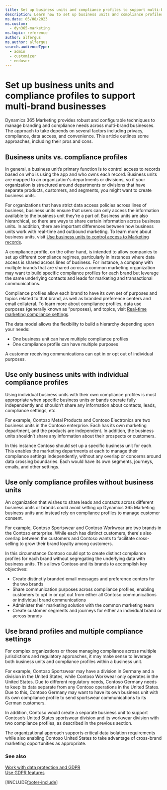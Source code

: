 ```yaml
---
title: Set up business units and compliance profiles to support multi-brand businesses
description: Learn how to set up business units and compliance profiles to support multi-brand businesses.
ms.date: 05/08/2023
ms.custom: 
  - dyn365-marketing
ms.topic: reference
author: alfergus
ms.author: alfergus
search.audienceType: 
  - admin
  - customizer
  - enduser
---
```


# Set up business units and compliance profiles to support multi-brand businesses

Dynamics 365 Marketing provides robust and configurable techniques to manage branding and compliance needs across multi-brand businesses. The approach to take depends on several factors including privacy, compliance, data access, and convenience. This article outlines some approaches, including their pros and cons.  

## Business units vs. compliance profiles

In general, a business unit’s primary function is to control access to records based on who is using the app and who owns each record. Business units are mapped to an organization's departments or divisions, so if your organization is structured around departments or divisions that have separate products, customers, and segments, you might want to create business units.

For organizations that have strict data access policies across lines of business, business units ensure that users can only access the information available to the business unit they're a part of. Business units are also hierarchical, so there are ways to share certain information across business units. In addition, there are important differences between how business units work with real-time and outbound marketing. To learn more about business units, visit [Use business units to control access to Marketing records](business-units.md).

A compliance profile, on the other hand, is intended to allow companies to set up different compliance regimes, particularly in instances where data access is shared across lines of business. For instance, a company with multiple brands that are shared across a common marketing organization may want to build specific compliance profiles for each brand but leverage the same underlying contacts and leads for marketing and transactional communications.  

Compliance profiles allow each brand to have its own set of purposes and topics related to that brand, as well as branded preference centers and email collateral. To learn more about compliance profiles, data use purposes (generally known as “purposes), and topics, visit [Real-time marketing compliance settings](real-time-marketing-compliance-settings.md).

The data model allows the flexibility to build a hierarchy depending upon your needs:

- One business unit can have multiple compliance profiles
- One compliance profile can have multiple purposes

A customer receiving communications can opt in or opt out of individual purposes.

## Use only business units with individual compliance profiles

Using individual business units with their own compliance profiles is most appropriate when specific business units or bands operate fully independently and shouldn’t share any information about contacts, leads, compliance settings, etc.

For example, Contoso Metal Products and Contoso Electronics are two business units in the Contoso enterprise. Each has its own marketing department, and the products are independent. In addition, the business units shouldn’t share any information about their prospects or customers.

In this instance Contoso should set up a specific business unit for each. This enables the marketing departments at each to manage their compliance settings independently, without any overlap or concerns around data crossing boundaries. Each would have its own segments, journeys, emails, and other settings.

## Use only compliance profiles without business units

An organization that wishes to share leads and contacts across different business units or brands could avoid setting up Dynamics 365 Marketing business units and instead rely on compliance profiles to manage customer consent.

For example, Contoso Sportswear and Contoso Workwear are two brands in the Contoso enterprise. While each has distinct customers, there's also overlap between the customers and Contoso wants to facilitate cross-selling to grow their brand loyalty among customers.

In this circumstance Contoso could opt to create distinct compliance profiles for each brand without segregating the underlying data with business units. This allows Contoso and its brands to accomplish key objectives:

- Create distinctly branded email messages and preference centers for the two brands
- Share communication purposes across compliance profiles, enabling customers to opt in or opt out from either all Contoso communications or individual brand communications
- Administer their marketing solution with the common marketing team
- Create customer segments and journeys for either an individual brand or across brands

## Use brand profiles and multiple compliance settings

For complex organizations or those managing compliance across multiple jurisdictions and regulatory approaches, it may make sense to leverage both business units and compliance profiles within a business unit.

For example, Contoso Sportswear may have a division in Germany and a division in the United States, while Contoso Workwear only operates in the United States. Due to different regulatory needs, Contoso Germany needs to keep its data separate from any Contoso operations in the United States. Due to this, Contoso Germany may want to have its own business unit with its own compliance profile to send sportswear communications to its German customers.

In addition, Contoso would create a separate business unit to support Contoso’s United States sportswear division and its workwear division with two compliance profiles, as described in the previous section.

The organizational approach supports critical data isolation requirements while also enabling Contoso United States to take advantage of cross-brand marketing opportunities as appropriate.

### See also

[Work with data protection and GDPR](gdpr.md)  
[Use GDPR features](gdpr-use-features.md)

[!INCLUDE[footer-include](../includes/footer-banner.md)]